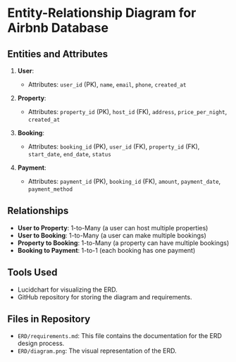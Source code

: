 # Entity-Relationship Diagram for Airbnb Database

## Entities and Attributes
1. **User**:
   - Attributes: `user_id` (PK), `name`, `email`, `phone`, `created_at`

2. **Property**:
   - Attributes: `property_id` (PK), `host_id` (FK), `address`, `price_per_night`, `created_at`

3. **Booking**:
   - Attributes: `booking_id` (PK), `user_id` (FK), `property_id` (FK), `start_date`, `end_date`, `status`

4. **Payment**:
   - Attributes: `payment_id` (PK), `booking_id` (FK), `amount`, `payment_date`, `payment_method`

## Relationships
- **User to Property**: 1-to-Many (a user can host multiple properties)
- **User to Booking**: 1-to-Many (a user can make multiple bookings)
- **Property to Booking**: 1-to-Many (a property can have multiple bookings)
- **Booking to Payment**: 1-to-1 (each booking has one payment)

## Tools Used
- Lucidchart for visualizing the ERD.
- GitHub repository for storing the diagram and requirements.

## Files in Repository
- `ERD/requirements.md`: This file contains the documentation for the ERD design process.
- `ERD/diagram.png`: The visual representation of the ERD.


